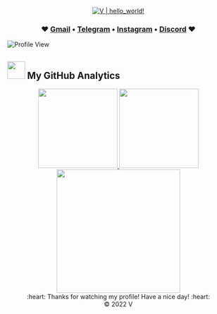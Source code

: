 <p align="center">
  <a href="https://github.com/Youknow2509"><img src="https://readme-typing-svg.herokuapp.com?font=SF+Mono&size=50&duration=2311&pause=500&color=80cbc4&center=true&vCenter=true&width=700&height=100&lines=%F0%9F%91%8B+Hello+World+!+;I'm+V" alt="V | hello_world!" /></a>
</p> 
<h3 align="center"> ♥️ <a href="mailto:lytranvinh.work@gmail.com">Gmail</a> • <a href="https://t.me/uknow_2509">Telegram</a> • <a href="https://www.instagram.com/_youknow.2509_">Instagram</a> • <a href="https://discord.com/invite/D2uwJxH">Discord</a> ♥️ </h3>  

![Profile View](https://komarev.com/ghpvc/?username=Youknow2509&style=flat-square)


### <h2> <img src="https://media0.giphy.com/media/cNZqrH5IzOG0xrlWks/giphy.gif?cid=ecf05e47map255q427en9uprqc1sb0unjq5k4fnqg5pmhhs4&rid=giphy.gif&ct=s" width="40px" height="40px"> My GitHub Analytics </h2> 

<div align="center">
  <a href="https://github.com/Youknow2509">
    <img height="180em" src="https://github-stats.agentbot.xyz/api/top-langs/?username=youknow2509&theme=tokyonight&layout=compact" />
    <img height="180em" src="https://github-stats.agentbot.xyz/api?username=youknow2509&count_private=true&show_icons=true&theme=tokyonight" />
    <img height="280em" src="https://github-readme-activity-graph.vercel.app/graph?username=youknow2509&bg_color=ffcfe9&color=9e4c98&line=9e4c98&point=403d3d&area=true&hide_border=true"/>
  </a>
</div>

<div align="center">
  :heart: Thanks for watching my profile! Have a nice day! :heart: <br/>
  &copy; 2022 V
</div>
